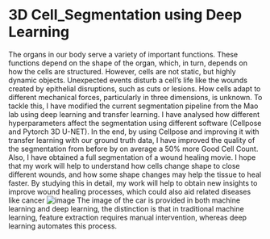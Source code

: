 # 3D Cell_Segmentation using Deep Learning
The organs in our body serve a variety of important functions. These functions depend on the shape of the organ, which, in turn, depends on how the cells are structured. However, cells are not static, but highly dynamic objects. Unexpected events disturb a cell’s life like the wounds created by epithelial disruptions, such as cuts or lesions. How cells adapt to different mechanical forces, particularly in three dimensions, is unknown. To tackle this, I have modified the current segmentation pipeline from the Mao lab using deep learning and transfer learning. I have analysed how different hyperparameters affect the segmentation using different software (Cellpose and Pytorch 3D U-NET). In the end, by using Cellpose and improving it with transfer learning with our ground truth data, I have improved the quality of the segmentation from before by on average a 50% more Good Cell Count. Also, I have obtained a full segmentation of a wound healing movie. I hope that my work will help to understand how cells change shape to close different wounds, and how some shape changes may help the tissue to heal faster. By studying this in detail, my work will help to obtain new insights to improve wound healing processes, which could also aid related diseases like cancer
![image](https://github.com/Alvaro-MirandadeLarra/3D_Cell_Segmentation_With_DL-/assets/120657569/5008cf8f-0b20-4275-a2b4-eee2e88d3d8c)
The image of the car is provided in both machine learning and deep learning, the distinction is that in traditional machine learning, feature extraction requires manual intervention, whereas deep learning automates this process.
